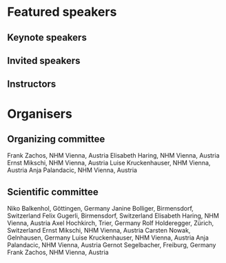 # Featured speakers

## Keynote speakers


## Invited speakers


## Instructors


# Organisers


## Organizing committee

Frank Zachos, NHM Vienna, Austria
Elisabeth Haring, NHM Vienna, Austria
Ernst Mikschi, NHM Vienna, Austria
Luise Kruckenhauser, NHM Vienna, Austria
Anja Palandacic, NHM Vienna, Austria

## Scientific committee
Niko Balkenhol, Göttingen, Germany
Janine Bolliger, Birmensdorf, Switzerland
Felix Gugerli, Birmensdorf, Switzerland
Elisabeth Haring, NHM Vienna, Austria
Axel Hochkirch, Trier, Germany
Rolf Holderegger, Zürich, Switzerland
Ernst Mikschi, NHM Vienna, Austria
Carsten Nowak, Gelnhausen, Germany
Luise Kruckenhauser, NHM Vienna, Austria
Anja Palandacic, NHM Vienna, Austria
Gernot Segelbacher, Freiburg, Germany
Frank Zachos, NHM Vienna, Austria
